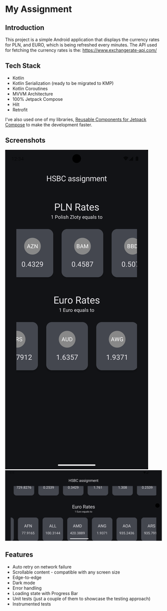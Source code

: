 # My Assignment

## Introduction

This project is a simple Android application that displays the currency rates for PLN, and EURO,
which is being refreshed every
minutes. The API used for fetching the currency rates is the: https://www.exchangerate-api.com/

## Tech Stack

- Kotlin
- Kotlin Serialization (ready to be migrated to KMP)
- Kotlin Coroutines
- MVVM Architecture
- 100% Jetpack Compose
- Hilt
- Retrofit

I've also used one of my
libraries, [Reusable Components for Jetpack Compose](https://github.com/LinX64/Reusable) to make the
development faster.

## Screenshots

![vertical](screenshots/vertical.png)
![horizontal](screenshots/horizontal.png)

## Features

- Auto retry on network failure
- Scrollable content - compatible with any screen size
- Edge-to-edge
- Dark mode
- Error handling
- Loading state with Progress Bar
- Unit tests (just a couple of them to showcase the testing approach)
- Instrumented tests